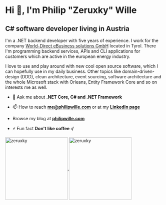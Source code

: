 # Hi 👋, I'm Philip "Zeruxky" Wille

## C# software developer living in Austria

I'm a .NET backend developer with five years of experience. I work for the company [World-Direct eBusiness solutions GmbH](https://world-direct.at) located in Tyrol. There I'm programming backend services, APIs and CLI applications for customers which are active in the european energy industry.

I love to use and play around with new cool open source software, which I can hopefully use in my daily business. Other topics like domain-driven-design (DDD), clean architecture, event sourcing, software architecture and the whole Microsoft stack with Orleans, Entity Framework Core and so on interests me as well.

- 💬 Ask me about **.NET Core, C# and .NET Framework**

- 📫 How to reach **<me@philipwille.com>** or at my **[LinkedIn page](https://linkedin.com/in/philip-wille)**

- Browse my blog at **[philipwille.com](https://philipwille.com)**

- ⚡ Fun fact **Don't like coffee :/**

<a href="https://github-readme-stats.vercel.app/api?username=zeruxky">
  <img height=200 align="center" src="https://github-readme-stats.vercel.app/api?username=zeruxky&show_icons=true&theme=transparent&hide_border=true" alt="zeruxky" />
</a>

<a href="https://github-readme-stats.vercel.app/api?username=zeruxky">
  <img height=200 align="center" src="https://github-readme-stats.vercel.app/api/top-langs/?username=zeruxky&hide=html&theme=transparent&hide_border=true" alt="zeruxky" />
</a>
